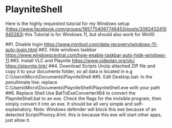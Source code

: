# PlayniteShell


Here is the highly requested tutorial for my Windows setup
(https://www.facebook.com/groups/1857754067746453/posts/2092432410945283)
this Tutorial is for Windows 11, but should also work for Win10

##1. Disable login
https://www.minitool.com/data-recovery/windows-11-auto-login.html
##2. Hide windows taskbar
https://www.windowscentral.com/how-enable-taskbar-auto-hide-windows-11
##3. Install VLC and Playnite
https://www.videolan.org/vlc/
https://playnite.link/
##4. Download Scripts
Unzip attached ZIP file and copy it to your documents folder, so all data is located in e.g C:\Users\Micro\Documents\PlayniteShell
##5. Edit Desktop.bat:
 In the penultimate line: replace C:\Users\Micro\Documents\PlayniteShell\PlayniteShell.exe with your path
##6. Replace Shell
Use BatToExeConverterX64 to convert the PlayniteShell.bat to an exe. Check the flags for the invisible program, then simply convert it into an exe. It should be all very simple and self-explainatory.
Note: Windows defender will block this exe because of an detected 
Script/Phonzy.A!ml. this is because this exe will start other apps, just allow it.
